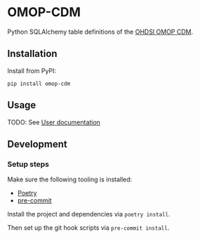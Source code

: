# OMOP-CDM

Python SQLAlchemy table definitions of the [OHDSI OMOP CDM](https://ohdsi.github.io/CommonDataModel/).

## Installation

Install from PyPI:
```shell
pip install omop-cdm
```

## Usage
TODO:
See [User documentation](docs/index.md)

## Development

### Setup steps

Make sure the following tooling is installed:
- [Poetry](https://python-poetry.org/docs/#installation)
- [pre-commit](https://pre-commit.com/#install)

Install the project and dependencies via `poetry install`.

Then set up the git hook scripts via `pre-commit install`.
